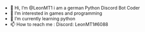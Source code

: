 - 👋 Hi, I’m @LeonMT1 i am a german Python Discord Bot Coder
- 👀 I’m interested in games and programming 
- 🌱 I’m currently learning python 
- 📫 How to reach me : Discord: LeonMT1#6088
